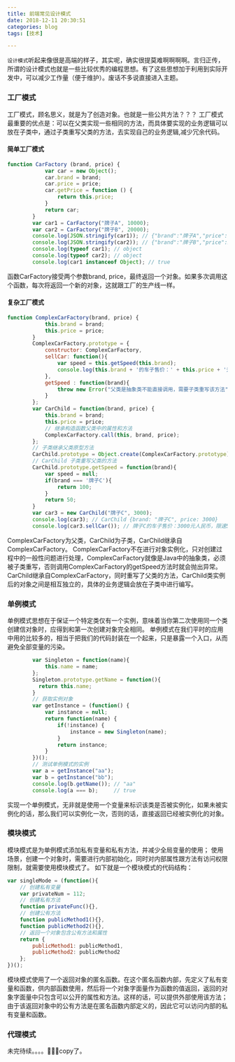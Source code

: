 ```yaml
---
title: 前端常见设计模式
date: 2018-12-11 20:30:51
categories: blog
tags: [技术] 

---
```

`设计模式`听起来像很是高端的样子，其实呢，确实很提莫难啊啊啊啊。言归正传，所谓的设计模式也就是一些比较优秀的编程思想。有了这些思想加于利用到实际开发中，可以减少工作量（便于维护）。废话不多说直接进入主题。
<!-- more -->
### 工厂模式
工厂模式，顾名思义，就是为了创造对象。也就是一些公共方法？？？
工厂模式最重要的优点是：可以在父类实现一些相同的方法，而具体要实现的业务逻辑可以放在子类中，通过子类重写父类的方法，去实现自己的业务逻辑,减少冗余代码。
#### 简单工厂模式
``` javascript
function CarFactory (brand, price) {
            var car = new Object();
            car.brand = brand;
            car.price = price;
            car.getPrice = function () {
                return this.price;
            }
            return car;
        }
        var car1 = CarFactory("牌子A", 10000);
        var car2 = CarFactory("牌子B", 20000);
        console.log(JSON.stringify(car1)); // {"brand":"牌子A","price":10000}
        console.log(JSON.stringify(car2)); // {"brand":"牌子B","price":20000}
        console.log(typeof car1); // object
        console.log(typeof car2); // object
        console.log(car1 instanceof Object); // true
```
函数CarFactory接受两个参数brand, price，最终返回一个对象。如果多次调用这个函数，每次将返回一个新的对象，这就跟工厂的生产线一样。
#### 复杂工厂模式
``` javascript
function ComplexCarFactory(brand, price) {
            this.brand = brand;
            this.price = price;
        }
        ComplexCarFactory.prototype = {
            constructor: ComplexCarFactory,
            sellCar: function(){
                var speed = this.getSpeed(this.brand);
                console.log(this.brand + '的车子售价：' + this.price + '元人民币，限速' + speed + '公里每小时');
            },
            getSpeed : function(brand){
                throw new Error("父类是抽象类不能直接调用，需要子类重写该方法");
            }
        };
        var CarChild = function(brand, price) {
            this.brand = brand;
            this.price = price;
            // 继承构造函数父类中的属性和方法
            ComplexCarFactory.call(this, brand, price);
        };
        // 子类继承父类原型方法
        CarChild.prototype = Object.create(ComplexCarFactory.prototype);
        // CarChild 子类重写父类的方法
        CarChild.prototype.getSpeed = function(brand){
            var speed = null;
            if(brand === '牌子C'){
                return 100;
            }
            return 50;
        }
        var car3 = new CarChild("牌子C", 3000);
        console.log(car3); // CarChild {brand: "牌子C", price: 3000}
        console.log(car3.sellCar()); // 牌子C的车子售价：3000元人民币，限速50公里每小时
```
ComplexCarFactory为父类，CarChild为子类，CarChild继承自ComplexCarFactory。
ComplexCarFactory不在进行对象实例化，只对创建过程中的一般性问题进行处理，ComplexCarFactory就像是Java中的抽象类，必须被子类重写，否则调用ComplexCarFactory的getSpeed方法时就会抛出异常。
CarChild继承自ComplexCarFactory，同时重写了父类的方法，CarChild类实例后的对象之间是相互独立的，具体的业务逻辑会放在子类中进行编写。
### 单例模式
单例模式思想在于保证一个特定类仅有一个实例，意味着当你第二次使用同一个类创建信对象时，应得到和第一次创建对象完全相同。
单例模式在我们平时的应用中用的比较多的，相当于把我们的代码封装在一个起来，只是暴露一个入口，从而避免全部变量的污染。
``` javascript
        var Singleton = function(name){
            this.name = name;
        };
        Singleton.prototype.getName = function(){
          return this.name;
        }
        // 获取实例对象
        var getInstance = (function() {
            var instance = null;
            return function(name) {
                if(!instance) {
                    instance = new Singleton(name);
                }
                return instance;
            }
        })();
        // 测试单例模式的实例
        var a = getInstance("aa");
        var b = getInstance("bb");
        console.log(b.getName()); // "aa"
        console.log(a === b);     // true
```
实现一个单例模式，无非就是使用一个变量来标识该类是否被实例化，如果未被实例化的话，那么我们可以实例化一次，否则的话，直接返回已经被实例化的对象。
### 模块模式
模块模式是为单例模式添加私有变量和私有方法，并减少全局变量的使用；
使用场景，创建一个对象时，需要进行内部初始化，同时对内部属性跟方法有访问权限限制，就需要使用模块模式了。
如下就是一个模块模式的代码结构：
``` javascript 
var singleMode = (function(){
    // 创建私有变量
    var privateNum = 112;
    // 创建私有方法
    function privateFunc(){},
    // 创建公有方法
    function publicMethod1(){},
    function publicMethod2(){},
    // 返回一个对象包含公有方法和属性
    return {
        publicMethod1: publicMethod1,
        publicMethod2: publicMethod2
    };
})();
```
模块模式使用了一个返回对象的匿名函数。在这个匿名函数内部，先定义了私有变量和函数，供内部函数使用，然后将一个对象字面量作为函数的值返回，返回的对象字面量中只包含可以公开的属性和方法。这样的话，可以提供外部使用该方法；由于该返回对象中的公有方法是在匿名函数内部定义的，因此它可以访问内部的私有变量和函数。
### 代理模式
未完待续。。。。🙅🙅‍♂️copy了。








